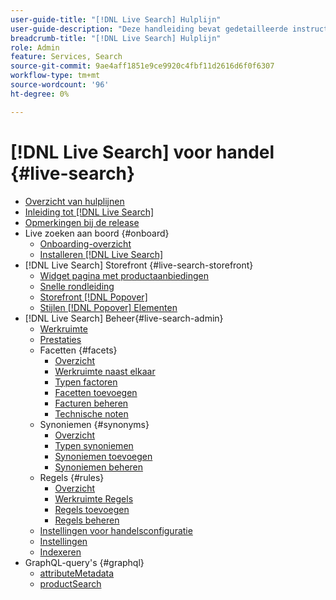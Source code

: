 ```yaml
---
user-guide-title: "[!DNL Live Search] Hulplijn"
user-guide-description: "Deze handleiding bevat gedetailleerde instructies voor het gebruik van [!DNL Live Search] uit Adobe Commerce."
breadcrumb-title: "[!DNL Live Search] Hulplijn"
role: Admin
feature: Services, Search
source-git-commit: 9ae4aff1851e9ce9920c4fbf11d2616d6f0f6307
workflow-type: tm+mt
source-wordcount: '96'
ht-degree: 0%

---
```


# [!DNL Live Search] voor handel {#live-search}

- [Overzicht van hulplijnen](guide-overview.md)
- [Inleiding tot [!DNL Live Search]](overview.md)
- [Opmerkingen bij de release](release-notes.md)
- Live zoeken aan boord {#onboard}
   - [Onboarding-overzicht](onboarding-overview.md)
   - [Installeren [!DNL Live Search]](install.md)
- [!DNL Live Search] Storefront {#live-search-storefront}
   - [Widget pagina met productaanbiedingen](plp-styling.md)
   - [Snelle rondleiding](quick-tour.md)
   - [Storefront [!DNL Popover]](storefront-popover.md)
   - [Stijlen [!DNL Popover] Elementen](storefront-popover-styling.md)
- [!DNL Live Search] Beheer{#live-search-admin}
   - [Werkruimte](workspace.md)
   - [Prestaties](performance.md)
   - Facetten {#facets}
      - [Overzicht](facets.md)
      - [Werkruimte naast elkaar](faceting-workspace.md)
      - [Typen factoren](facets-type.md)
      - [Facetten toevoegen](facets-add.md)
      - [Facturen beheren](facets-manage.md)
      - [Technische noten](facet-technical-notes.md)
   - Synoniemen {#synonyms}
      - [Overzicht](synonyms.md)
      - [Typen synoniemen](synonyms-type.md)
      - [Synoniemen toevoegen](synonyms-add.md)
      - [Synoniemen beheren](synonyms-manage.md)
   - Regels {#rules}
      - [Overzicht](rules.md)
      - [Werkruimte Regels](rules-workspace.md)
      - [Regels toevoegen](rules-add.md)
      - [Regels beheren](rules-manage.md)
   - [Instellingen voor handelsconfiguratie](configuration.md)
   - [Instellingen](settings.md)
   - [Indexeren](indexing.md)
- GraphQL-query&#39;s {#graphql}
   - [attributeMetadata](https://developer.adobe.com/commerce/webapi/graphql/schema/live-search/queries/attribute-metadata/)
   - [productSearch](https://developer.adobe.com/commerce/webapi/graphql/schema/live-search/queries/product-search/)